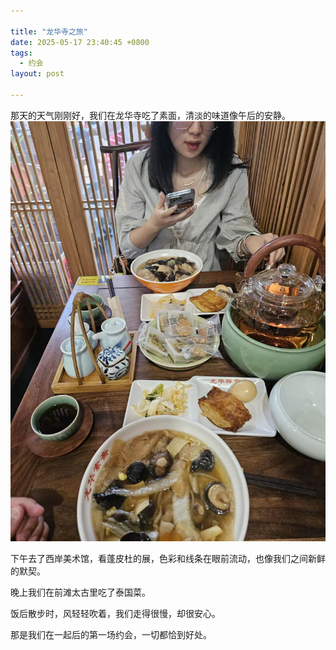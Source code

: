 ```yaml
---

title: "龙华寺之旅"
date: 2025-05-17 23:40:45 +0800
tags:
  - 约会
layout: post

---
```


那天的天气刚刚好，我们在龙华寺吃了素面，清淡的味道像午后的安静。  
![龙华寺素面](/_assets/202505/1.jpg)

下午去了西岸美术馆，看蓬皮杜的展，色彩和线条在眼前流动，也像我们之间新鲜的默契。  

晚上我们在前滩太古里吃了泰国菜。  

饭后散步时，风轻轻吹着，我们走得很慢，却很安心。  

那是我们在一起后的第一场约会，一切都恰到好处。  